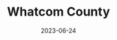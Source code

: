 ---
title: "Whatcom County"
cc-type: county
borders:
  - Canada
  - Okanogan County
  - Pacific Ocean
  - San Juan County
  - Skagit County
cities:
  - Bellingham
county-seat:
  - Bellingham
date: 2023-06-24
hashtag: whatcom-county
state:
  - Washington
tags:
  - county
  - Washington
---